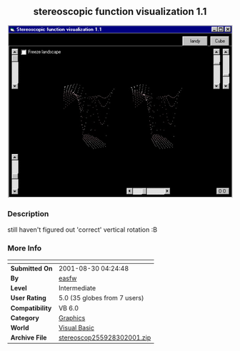 ﻿<div align="center">

## stereoscopic function visualization 1\.1

<img src="PIC200182162275081.jpg">
</div>

### Description

still haven't figured out 'correct' vertical rotation :B
 
### More Info
 


<span>             |<span>
---                |---
**Submitted On**   |2001-08-30 04:24:48
**By**             |[easfw](https://github.com/Planet-Source-Code/PSCIndex/blob/master/ByAuthor/easfw.md)
**Level**          |Intermediate
**User Rating**    |5.0 (35 globes from 7 users)
**Compatibility**  |VB 6\.0
**Category**       |[Graphics](https://github.com/Planet-Source-Code/PSCIndex/blob/master/ByCategory/graphics__1-46.md)
**World**          |[Visual Basic](https://github.com/Planet-Source-Code/PSCIndex/blob/master/ByWorld/visual-basic.md)
**Archive File**   |[stereoscop255928302001\.zip](https://github.com/Planet-Source-Code/easfw-stereoscopic-function-visualization-1-1__1-26296/archive/master.zip)








